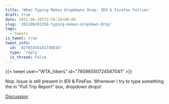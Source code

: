 ```yaml
---
title: 'When Typing Makes Dropdowns Drop: IE9 & Firefox Follies'
draft: true
date: 2011-06-20T13:56:26+00:00
slug: '201106201356-typing-makes-dropdown-drop'
tags:
  - tweets
is_tweet: true
tweet_info:
  id: '82703334141730816'
  type: 'reply'
  is_thread: False
---
```




{{< tweet user="WTA_hikers" id="78596550724567041" >}}

Nop. Issue is still present in IE9 & FireFox. Whenever I try to type something the in "Full Trip Report" box, dropdown drops!

[Discussion](https://x.com/sytelus/status/82703334141730816)
